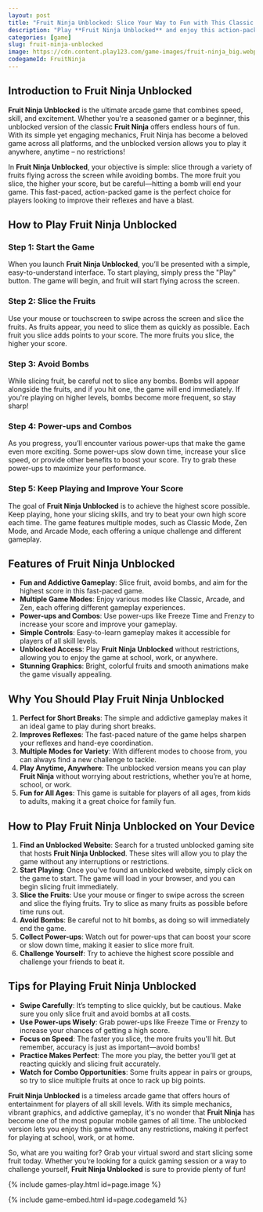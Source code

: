 ```yaml
---
layout: post
title: "Fruit Ninja Unblocked: Slice Your Way to Fun with This Classic Game"
description: "Play **Fruit Ninja Unblocked** and enjoy this action-packed fruit-slicing game. Slice fruits, avoid bombs, and become the ultimate ninja in this addictive arcade game!"
categories: [game]
slug: fruit-ninja-unblocked
image: https://cdn.content.play123.com/game-images/fruit-ninja_big.webp
codegameId: FruitNinja
---
```


## Introduction to Fruit Ninja Unblocked

**Fruit Ninja Unblocked** is the ultimate arcade game that combines speed, skill, and excitement. Whether you're a seasoned gamer or a beginner, this unblocked version of the classic **Fruit Ninja** offers endless hours of fun. With its simple yet engaging mechanics, Fruit Ninja has become a beloved game across all platforms, and the unblocked version allows you to play it anywhere, anytime – no restrictions!

In **Fruit Ninja Unblocked**, your objective is simple: slice through a variety of fruits flying across the screen while avoiding bombs. The more fruit you slice, the higher your score, but be careful—hitting a bomb will end your game. This fast-paced, action-packed game is the perfect choice for players looking to improve their reflexes and have a blast.

## How to Play Fruit Ninja Unblocked

### Step 1: Start the Game

When you launch **Fruit Ninja Unblocked**, you’ll be presented with a simple, easy-to-understand interface. To start playing, simply press the "Play" button. The game will begin, and fruit will start flying across the screen.

### Step 2: Slice the Fruits

Use your mouse or touchscreen to swipe across the screen and slice the fruits. As fruits appear, you need to slice them as quickly as possible. Each fruit you slice adds points to your score. The more fruits you slice, the higher your score.

### Step 3: Avoid Bombs

While slicing fruit, be careful not to slice any bombs. Bombs will appear alongside the fruits, and if you hit one, the game will end immediately. If you're playing on higher levels, bombs become more frequent, so stay sharp!

### Step 4: Power-ups and Combos

As you progress, you’ll encounter various power-ups that make the game even more exciting. Some power-ups slow down time, increase your slice speed, or provide other benefits to boost your score. Try to grab these power-ups to maximize your performance.

### Step 5: Keep Playing and Improve Your Score

The goal of **Fruit Ninja Unblocked** is to achieve the highest score possible. Keep playing, hone your slicing skills, and try to beat your own high score each time. The game features multiple modes, such as Classic Mode, Zen Mode, and Arcade Mode, each offering a unique challenge and different gameplay.

## Features of Fruit Ninja Unblocked

- **Fun and Addictive Gameplay**: Slice fruit, avoid bombs, and aim for the highest score in this fast-paced game.
- **Multiple Game Modes**: Enjoy various modes like Classic, Arcade, and Zen, each offering different gameplay experiences.
- **Power-ups and Combos**: Use power-ups like Freeze Time and Frenzy to increase your score and improve your gameplay.
- **Simple Controls**: Easy-to-learn gameplay makes it accessible for players of all skill levels.
- **Unblocked Access**: Play **Fruit Ninja Unblocked** without restrictions, allowing you to enjoy the game at school, work, or anywhere.
- **Stunning Graphics**: Bright, colorful fruits and smooth animations make the game visually appealing.

## Why You Should Play Fruit Ninja Unblocked

1. **Perfect for Short Breaks**: The simple and addictive gameplay makes it an ideal game to play during short breaks.
2. **Improves Reflexes**: The fast-paced nature of the game helps sharpen your reflexes and hand-eye coordination.
3. **Multiple Modes for Variety**: With different modes to choose from, you can always find a new challenge to tackle.
4. **Play Anytime, Anywhere**: The unblocked version means you can play **Fruit Ninja** without worrying about restrictions, whether you’re at home, school, or work.
5. **Fun for All Ages**: This game is suitable for players of all ages, from kids to adults, making it a great choice for family fun.

## How to Play Fruit Ninja Unblocked on Your Device

1. **Find an Unblocked Website**: Search for a trusted unblocked gaming site that hosts **Fruit Ninja Unblocked**. These sites will allow you to play the game without any interruptions or restrictions.
2. **Start Playing**: Once you’ve found an unblocked website, simply click on the game to start. The game will load in your browser, and you can begin slicing fruit immediately.
3. **Slice the Fruits**: Use your mouse or finger to swipe across the screen and slice the flying fruits. Try to slice as many fruits as possible before time runs out.
4. **Avoid Bombs**: Be careful not to hit bombs, as doing so will immediately end the game.
5. **Collect Power-ups**: Watch out for power-ups that can boost your score or slow down time, making it easier to slice more fruit.
6. **Challenge Yourself**: Try to achieve the highest score possible and challenge your friends to beat it.

## Tips for Playing Fruit Ninja Unblocked

- **Swipe Carefully**: It’s tempting to slice quickly, but be cautious. Make sure you only slice fruit and avoid bombs at all costs.
- **Use Power-ups Wisely**: Grab power-ups like Freeze Time or Frenzy to increase your chances of getting a high score.
- **Focus on Speed**: The faster you slice, the more fruits you'll hit. But remember, accuracy is just as important—avoid bombs!
- **Practice Makes Perfect**: The more you play, the better you’ll get at reacting quickly and slicing fruit accurately.
- **Watch for Combo Opportunities**: Some fruits appear in pairs or groups, so try to slice multiple fruits at once to rack up big points.


**Fruit Ninja Unblocked** is a timeless arcade game that offers hours of entertainment for players of all skill levels. With its simple mechanics, vibrant graphics, and addictive gameplay, it's no wonder that **Fruit Ninja** has become one of the most popular mobile games of all time. The unblocked version lets you enjoy this game without any restrictions, making it perfect for playing at school, work, or at home.

So, what are you waiting for? Grab your virtual sword and start slicing some fruit today. Whether you’re looking for a quick gaming session or a way to challenge yourself, **Fruit Ninja Unblocked** is sure to provide plenty of fun!

{% include games-play.html id=page.image %}

{% include game-embed.html id=page.codegameId %}

